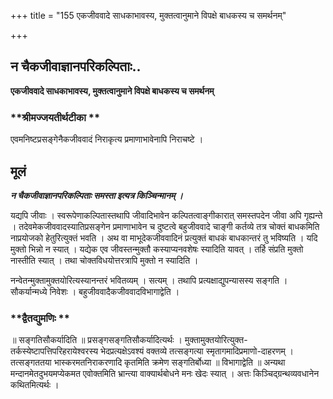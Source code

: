 +++
title = "155 एकजीववादे साधकाभावस्य, मुक्तत्वानुमाने विपक्षे बाधकस्य च समर्थनम्"

+++


## न चैकजीवाज्ञानपरिकल्पिताः..

**एकजीववादे साधकाभावस्य, मुक्तत्वानुमाने विपक्षे बाधकस्य च समर्थनम्**

### **श्रीमज्जयतीर्थटीका **

एवमनिष्टप्रसङ्गेनैकजीववादं निराकृत्य प्रमाणाभावेनापि निराचष्टे ।

## **मूलं**

***न चैकजीवाज्ञानपरिकल्पिताः समस्ता इत्यत्र किञ्चिन्मानम् ।***

यद्यपि जीवाः । स्वरूपेणाकल्पितास्तथापि जीवादिभावेन कल्पितत्वाङ्गीकारात् समस्तपदेन जीवा अपि गृह्यन्ते । तदेवमेकजीववादस्यातिप्रसङ्गेन प्रमाणाभावेन च दुष्टत्वे बहुजीववादे चाङ्गी कर्तव्ये तत्र चोक्तं बाधकमिति नाप्रयोजको हेतुरित्युक्तं भवति । अथ वा माभूदेकजीववादिनं प्रत्युक्तं बाधकं बाधकान्तरं तु भविष्यति । यदि मुक्तो भिन्नो न स्यात् । यद्येक एव जीवस्तन्मुक्तौ कस्याप्यनवशेषः स्यादिति यावत् । तर्हि संप्रति मुक्तो नास्तीति स्यात् । तथा चोक्तविधयोत्तरत्रापि मुक्तो न स्यादिति ।

नन्वेतन्मुक्तामुक्तयोरित्यस्यानन्तरं भवितव्यम् । सत्यम् । तथापि प्रत्यक्षाद्युपन्यासस्य सङ्गति । सौकर्यान्मध्ये निवेशः । बहुजीववादैकजीववादविभागाद्वेति ।

### **द्वैतद्युमणिः **

॥ सङ्गतिसौकर्यादिति ॥ प्रसङ्गसङ्गतिसौकर्यादित्यर्थः । मुक्तामुक्तयोरित्युक्त-तर्कस्येष्टापत्तिपरिहरायेश्वरस्य भेदप्रत्यक्षेऽवश्यं वक्तव्ये तत्सङ्गत्या स्मृतागमादिप्रमाणो-दाहरणम् । तत्सङ्गततया भास्करमतनिराकरणादि कृतमिति क्रमेण सङ्गतिर्बोध्या ॥ विभागाद्वेति ॥ अन्यथा मन्दानमेतदुभयमप्येकमत एवोक्तमिति भ्रान्त्या वाक्यार्थबोधने मनः खेदः स्यात् । अत्तः किञ्चिद्ग्रन्थव्यवधानेन कथितमित्यर्थः ।

